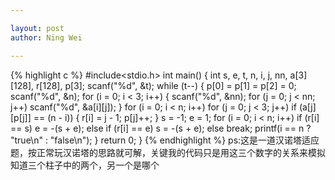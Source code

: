 ```yaml
---

layout: post
author: Ning Wei

---
```

{% highlight c %}
#include<stdio.h>
int main()
{
    int s, e, t, n, i, j, nn, a[3][128], r[128], p[3];
    scanf("%d", &t);
    while (t--)
    {
        p[0] = p[1] = p[2] = 0;
        scanf("%d", &n);
        for (i = 0; i < 3; i++)
        {
            scanf("%d", &nn);
            for (j = 0; j < nn; j++)
                scanf("%d", &a[i][j]);
        }
        for (i = 0; i < n; i++)
            for (j = 0; j < 3; j++)
                if (a[j][p[j]] == (n - i))
                {
                    r[i] = j - 1;
                    p[j]++;
                }
        s = -1;
        e = 1;
        for (i = 0; i < n; i++)
            if (r[i] == s)
                e = -(s + e);
            else if (r[i] == e)
                s = -(s + e);
            else
                break;
        printf(i == n ? "true\n" : "false\n");
    }
    return 0;
}
{% endhighlight %}
ps:这是一道汉诺塔适应题，按正常玩汉诺塔的思路就可解，关键我的代码只是用这三个数字的关系来模拟知道三个柱子中的两个，另一个是哪个
